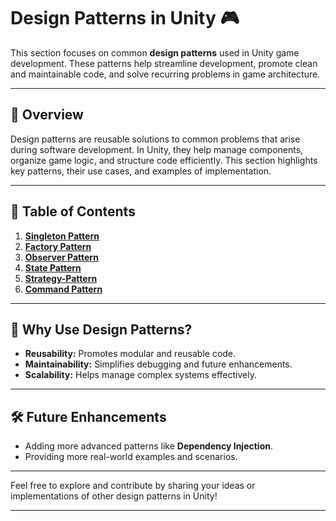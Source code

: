# Design Patterns in Unity 🎮  

This section focuses on common **design patterns** used in Unity game development. These patterns help streamline development, promote clean and maintainable code, and solve recurring problems in game architecture.

---

## 📝 Overview  

Design patterns are reusable solutions to common problems that arise during software development. In Unity, they help manage components, organize game logic, and structure code efficiently. This section highlights key patterns, their use cases, and examples of implementation.

---

## 📂 Table of Contents  

1. **[Singleton Pattern](https://github.com/Karen-Najafzadeh/Unity-Internship-Learning-Documentation/tree/main/Design-Patterns/Singletone-Pattern)**  
2. **[Factory Pattern](https://github.com/Karen-Najafzadeh/Unity-Internship-Learning-Documentation/tree/main/Design-Patterns/Factory-Pattern)**  
3. **[Observer Pattern](https://github.com/Karen-Najafzadeh/Unity-Internship-Learning-Documentation/tree/main/Design-Patterns/Observer-Pattern)**  
4. **[State Pattern](https://github.com/Karen-Najafzadeh/Unity-Internship-Learning-Documentation/tree/main/Design-Patterns/State-Pattern)**  
5. **[Strategy-Pattern](https://github.com/Karen-Najafzadeh/Unity-Internship-Learning-Documentation/tree/main/Design-Patterns/Strategy-Pattern)**  
6. **[Command Pattern](https://github.com/Karen-Najafzadeh/Unity-Internship-Learning-Documentation/tree/main/Design-Patterns/Command-Pattern)**  

---


## 🌟 Why Use Design Patterns?  

- **Reusability:** Promotes modular and reusable code.  
- **Maintainability:** Simplifies debugging and future enhancements.  
- **Scalability:** Helps manage complex systems effectively.  

---

## 🛠️ Future Enhancements  

- Adding more advanced patterns like **Dependency Injection**.  
- Providing more real-world examples and scenarios.  

---

Feel free to explore and contribute by sharing your ideas or implementations of other design patterns in Unity!  

--- 
